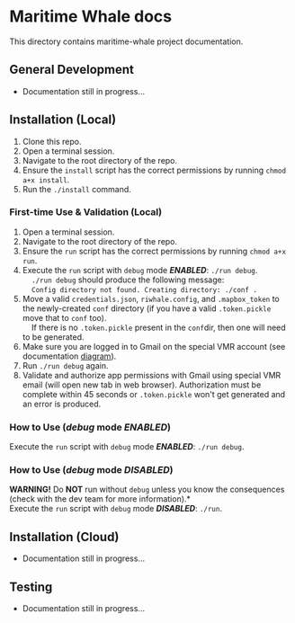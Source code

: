 # Maritime Whale docs

This directory contains maritime-whale project documentation.

## General Development

* Documentation still in progress...

## Installation (Local)

1. Clone this repo.
2. Open a terminal session.
3. Navigate to the root directory of the repo.
4. Ensure the `install` script has the correct permissions by running `chmod a+x install`.
5. Run the `./install` command.

### First-time Use & Validation (Local)
1. Open a terminal session.
2. Navigate to the root directory of the repo.
3. Ensure the `run` script has the correct permissions by running `chmod a+x run`.<br/>
4. Execute the `run` script with `debug` mode **_ENABLED_**: `./run debug`.<br/>
&nbsp;&nbsp;&nbsp;&nbsp;`./run debug` should produce the following message:<br/>
&nbsp;&nbsp;&nbsp;&nbsp;`Config directory not found. Creating directory: ./conf .`<br/>
5. Move a valid `credentials.json`, `riwhale.config`, and `.mapbox_token` to the newly-created `conf` directory (if you have a valid `.token.pickle` move that to `conf` too).<br/>
&nbsp;&nbsp;&nbsp;&nbsp;If there is no `.token.pickle` present in the `conf`dir, then one will need to be generated.
6. Make sure you are logged in to Gmail on the special VMR account (see documentation [diagram](docs/webapp-diagram.png)).
7. Run `./run debug` again.
8. Validate and authorize app permissions with Gmail using special VMR email (will open new tab in web browser). Authorization must be complete within 45 seconds or `.token.pickle` won't get generated and an error is produced.

### How to Use (_debug_ mode _ENABLED_)
Execute the `run` script with `debug` mode **_ENABLED_**: `./run debug`.

### How to Use (_debug_ mode _DISABLED_)
**WARNING!** Do **NOT** run without `debug` unless you know the consequences (check with the dev team for more information).*<br/>
Execute the `run` script with `debug` mode **_DISABLED_**: `./run`.

## Installation (Cloud)

* Documentation still in progress...

## Testing

* Documentation still in progress...

